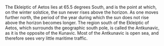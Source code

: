 The Ekleiptic of Aetos lies at 65.5 degrees South, and is the point at which, on the winter solstice, the sun never rises above the horizon. As one moves further north, the period of the year during which the sun does not rise above the horizon becomes longer. The region south of the Ekleiptic of Aetos, which surrounds the geographic south pole, is called the Antkunavic, as it is the opposite of the Kunavic. Most of the Antkunavic is open sea, and therefore sees very little maritime traffic.